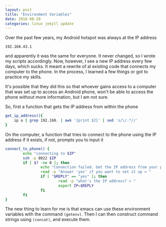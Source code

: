 ```yaml
---
layout: post
title: "Environment Variables"
date: 2018-08-20
categories: linux jekyll update
---
```


Over the past few years, my Android hotspot was always at the IP address 

```
192.168.43.1
```
and apparently it was the same for everyone. It never changed, so I wrote my scripts accordingly. Now, however, I see a new IP address every few days, which sucks. It meant a rewrite of al existing code that connects my computer to the phone. In the process, I learned a few things or got to practice my skills. 

It's possible that they did this so that whoever gains access to a computer that was set up to access an Android phone, won't be able to access the phone without more information, but I am not sure. 

So, first a function that gets the IP address from within the phone

``` bash
get_ip_address(){
	ip a | grep 192.168. | awk '{print $2}' | sed 's/\/.*//' 
}
```
On the computer, a function that tries to connect to the phone using the IP address if it exists, if not, prompts you to input it

``` bash
connect_to_phone() {
        echo "connecting to $IP"
        ssh -p 8022 $IP 
        if [ $? -ne 0 ]; then 
                echo "Connection failed. Get the IP address from your phone."
                read -p "Answer 'yes' if you want to set it up > "
                if [ "$REPLY" == "yes" ]; then
                        read -p "what's the IP address? > "
                        export IP=$REPLY
                fi
        fi
}
```
The new thing to learn for me is that emacs can use these environment variables with the command `(getenv)`. Then I can then construct command strings using `(concat)`, and execute them.
